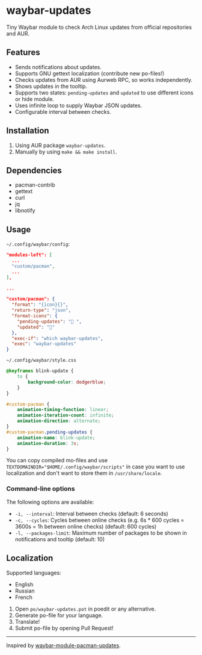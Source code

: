 # waybar-updates

Tiny Waybar module to check Arch Linux updates from official repositories and AUR.

## Features
- Sends notifications about updates.
- Supports GNU gettext localization (contribute new po-files!)
- Checks updates from AUR using Aurweb RPC, so works independently.
- Shows updates in the tooltip.
- Supports two states: `pending-updates` and `updated` to use different icons or hide module.
- Uses infinite loop to supply Waybar JSON updates.
- Configurable interval between checks.

## Installation

1. Using AUR package `waybar-updates`.
2. Manually by using `make && make install`.

## Dependencies

- pacman-contrib
- gettext
- curl
- jq
- libnotify

## Usage

`~/.config/waybar/config`:

```json
"modules-left": [
  ...
  "custom/pacman",
  ...
],

...

"custom/pacman": {
  "format": "{icon}{}",
  "return-type": "json",
  "format-icons": {
    "pending-updates": " ",
    "updated": ""
  },
  "exec-if": "which waybar-updates",
  "exec": "waybar-updates"
}
```

`~/.config/waybar/style.css`

```css
@keyframes blink-update {
	to {
		background-color: dodgerblue;
	}
}

#custom-pacman {
	animation-timing-function: linear;
	animation-iteration-count: infinite;
	animation-direction: alternate;
}
#custom-pacman.pending-updates {
	animation-name: blink-update;
	animation-duration: 3s;
}
```

You can copy compiled mo-files and use `TEXTDOMAINDIR="$HOME/.config/waybar/scripts"` in case you want
to use localization and don't want to store them in `/usr/share/locale`.

### Command-line options
The following options are available:
- `-i, --interval`: Interval between checks (default: 6 seconds)
- `-c, --cycles`: Cycles between online checks (e.g. 6s * 600 cycles = 3600s = 1h between online checks) (default: 600 cycles)
- `-l, --packages-limit`: Maximum number of packages to be shown in notifications and tooltip (default: 10)


## Localization

Supported languages:

- English
- Russian
- French

1. Open `po/waybar-updates.pot` in poedit or any alternative.
2. Generate po-file for your language.
3. Translate!
4. Submit po-file by opening Pull Request!

---

Inspired by [waybar-module-pacman-updates](https://github.com/coffebar/waybar-module-pacman-updates).
